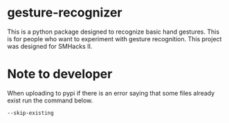 # gesture-recognizer
This is a python package designed to recognize basic hand gestures. This is for people who want to experiment with gesture recognition. This project was designed for SMHacks II. 

# Note to developer 
When uploading to pypi if there is an error saying that some files already exist run the command below.
```
--skip-existing
```

